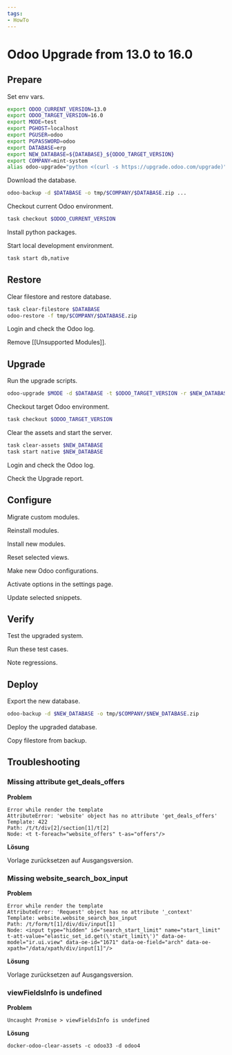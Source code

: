 ```yaml
---
tags:
- HowTo
---
```

# Odoo Upgrade from 13.0 to 16.0

## Prepare

Set env vars.

```bash
export ODOO_CURRENT_VERSION=13.0
export ODOO_TARGET_VERSION=16.0
export MODE=test
export PGHOST=localhost
export PGUSER=odoo
export PGPASSWORD=odoo
export DATABASE=erp
export NEW_DATABASE=${DATABASE}_${ODOO_TARGET_VERSION}
export COMPANY=mint-system
alias odoo-upgrade="python <(curl -s https://upgrade.odoo.com/upgrade)"
```

Download the database.

```bash
odoo-backup -d $DATABASE -o tmp/$COMPANY/$DATABASE.zip ...
```

Checkout current Odoo environment.

```bash
task checkout $ODOO_CURRENT_VERSION
```

Install python packages.

Start local development environment.

```bash
task start db,native
```

## Restore

Clear filestore and restore database.

```bash
task clear-filestore $DATABASE
odoo-restore -f tmp/$COMPANY/$DATABASE.zip
```

Login and check the Odoo log.

Remove [[Unsupported Modules]].

## Upgrade

Run the upgrade scripts.

```bash
odoo-upgrade $MODE -d $DATABASE -t $ODOO_TARGET_VERSION -r $NEW_DATABASE
```

Checkout target Odoo environment.

```bash
task checkout $ODOO_TARGET_VERSION
```

Clear the assets and start the server.

```bash
task clear-assets $NEW_DATABASE
task start native $NEW_DATABASE
```

Login and check the Odoo log.

Check the Upgrade report.

## Configure

Migrate custom modules.

Reinstall modules.

Install new modules.

Reset selected views.

Make new Odoo configurations.

Activate options in the settings page.

Update selected snippets.

## Verify

Test the upgraded system.

Run these test cases.

Note regressions.

## Deploy

Export the new database.

```bash
odoo-backup -d $NEW_DATABASE -o tmp/$COMPANY/$NEW_DATABASE.zip
```

Deploy the upgraded database.

Copy filestore from backup.

## Troubleshooting

### Missing attribute get_deals_offers

**Problem**

```
Error while render the template
AttributeError: 'website' object has no attribute 'get_deals_offers'
Template: 422
Path: /t/t/div[2]/section[1]/t[2]
Node: <t t-foreach="website_offers" t-as="offers"/>
```

**Lösung**

Vorlage zurücksetzen auf Ausgangsversion.

### Missing website_search_box_input

**Problem**

```
Error while render the template
AttributeError: 'Request' object has no attribute '_context'
Template: website.website_search_box_input
Path: /t/form/t[1]/div/div/input[1]
Node: <input type="hidden" id="search_start_limit" name="start_limit" t-att-value="elastic_set_id.get(\'start_limit\')" data-oe-model="ir.ui.view" data-oe-id="1671" data-oe-field="arch" data-oe-xpath="/data/xpath/div/input[1]"/>
```

**Lösung**

Vorlage zurücksetzen auf Ausgangsversion.

### viewFieldsInfo is undefined

**Problem**

```
Uncaught Promise > viewFieldsInfo is undefined
```

**Lösung**

```
docker-odoo-clear-assets -c odoo33 -d odoo4
```
